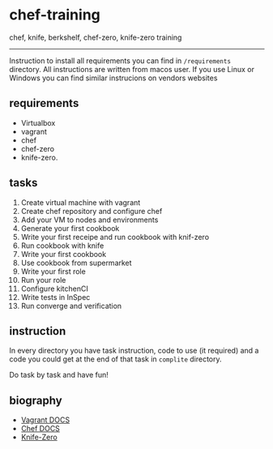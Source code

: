 # chef-training

chef, knife, berkshelf, chef-zero, knife-zero training

---

Instruction to install all requirements you can find in `/requirements` directory. All instructions are written from macos user. If you use Linux or Windows you can find similar instrucions on vendors websites

## requirements

* Virtualbox
* vagrant
* chef
* chef-zero
* knife-zero.

## tasks

1. Create virtual machine with vagrant
2. Create chef repository and configure chef
3. Add your VM to nodes and environments
4. Generate your first cookbook
5. Write your first receipe and run cookbook with knif-zero
6. Run cookbook with knife
7. Write your first cookbook
8. Use cookbook from supermarket
9. Write your first role
10. Run your role
11. Configure kitchenCI
12. Write tests in InSpec
13. Run converge and verification

## instruction

In every directory you have task instruction, code to use (it required) and a code you could get at the end of that task in `complite` directory. 

Do task by task and have fun!

## biography

* [Vagrant DOCS](https://www.vagrantup.com/docs/)
* [Chef DOCS](https://docs.chef.io/)
* [Knife-Zero](http://knife-zero.github.io/)
